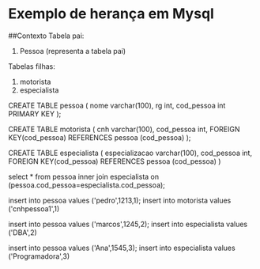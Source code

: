 # Exemplo de herança em Mysql

##Contexto
Tabela pai:
1. Pessoa (representa a tabela pai)

Tabelas filhas:
1. motorista 
2. especialista

CREATE TABLE pessoa (
nome varchar(100),
rg int,
cod_pessoa int PRIMARY KEY
);

CREATE TABLE motorista (
cnh varchar(100),
cod_pessoa int,
FOREIGN KEY(cod_pessoa) REFERENCES pessoa (cod_pessoa)
);

CREATE TABLE especialista (
especializacao varchar(100),
cod_pessoa int,
FOREIGN KEY(cod_pessoa) REFERENCES pessoa (cod_pessoa)
)


select * from pessoa inner join especialista
on (pessoa.cod_pessoa=especialista.cod_pessoa);

insert into pessoa values ('pedro',1213,1);
insert into motorista values ('cnhpessoa1',1)

insert into pessoa values ('marcos',1245,2);
insert into especialista values ('DBA',2)

insert into pessoa values ('Ana',1545,3);
insert into especialista values ('Programadora',3)

